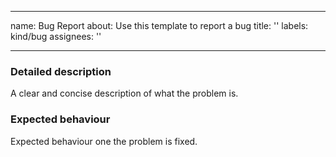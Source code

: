 <!--
SPDX-FileCopyrightText: 2025 2025 INDUSTRIA DE DISEÑO TEXTIL S.A. (INDITEX S.A.)
SPDX-FileContributor: enriqueavi@inditex.com

SPDX-License-Identifier: CC-BY-4.0
-->
---
name: Bug Report
about: Use this template to report a bug
title: ''
labels: kind/bug
assignees: ''

---

### Detailed description

A clear and concise description of what the problem is.

### Expected behaviour

Expected behaviour one the problem is fixed.